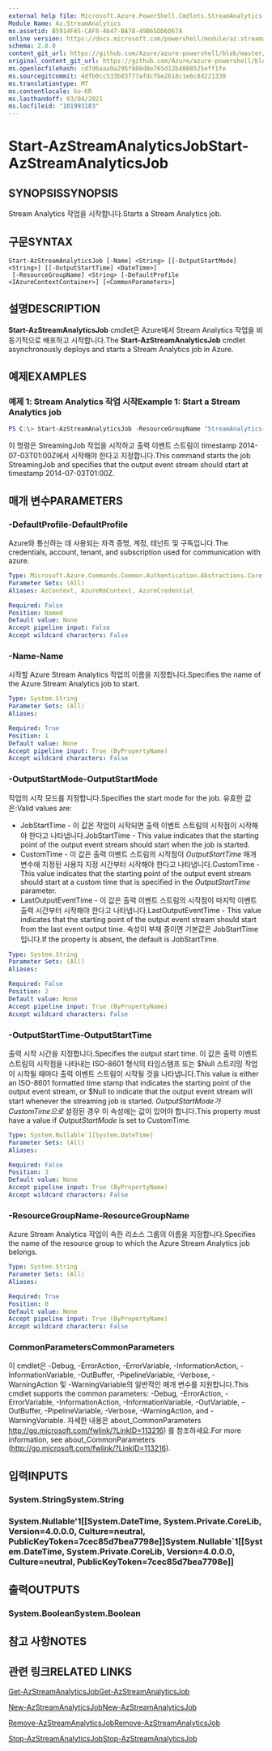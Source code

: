 ```yaml
---
external help file: Microsoft.Azure.PowerShell.Cmdlets.StreamAnalytics.dll-Help.xml
Module Name: Az.StreamAnalytics
ms.assetid: B5914F65-CAF8-4647-BA78-49B65DD6D67A
online version: https://docs.microsoft.com/powershell/module/az.streamanalytics/start-azstreamanalyticsjob
schema: 2.0.0
content_git_url: https://github.com/Azure/azure-powershell/blob/master/src/StreamAnalytics/StreamAnalytics/help/Start-AzStreamAnalyticsJob.md
original_content_git_url: https://github.com/Azure/azure-powershell/blob/master/src/StreamAnalytics/StreamAnalytics/help/Start-AzStreamAnalyticsJob.md
ms.openlocfilehash: cd7d6aaa9a295f888d8e765d12b4088525eff1fe
ms.sourcegitcommit: 4dfb0cc533b83f77afdcfbe2618c1e6c8d221330
ms.translationtype: MT
ms.contentlocale: ko-KR
ms.lasthandoff: 03/04/2021
ms.locfileid: "101993183"
---
```

# <span data-ttu-id="45970-101">Start-AzStreamAnalyticsJob</span><span class="sxs-lookup"><span data-stu-id="45970-101">Start-AzStreamAnalyticsJob</span></span>

## <span data-ttu-id="45970-102">SYNOPSIS</span><span class="sxs-lookup"><span data-stu-id="45970-102">SYNOPSIS</span></span>
<span data-ttu-id="45970-103">Stream Analytics 작업을 시작합니다.</span><span class="sxs-lookup"><span data-stu-id="45970-103">Starts a Stream Analytics job.</span></span>

## <span data-ttu-id="45970-104">구문</span><span class="sxs-lookup"><span data-stu-id="45970-104">SYNTAX</span></span>

```
Start-AzStreamAnalyticsJob [-Name] <String> [[-OutputStartMode] <String>] [[-OutputStartTime] <DateTime>]
 [-ResourceGroupName] <String> [-DefaultProfile <IAzureContextContainer>] [<CommonParameters>]
```

## <span data-ttu-id="45970-105">설명</span><span class="sxs-lookup"><span data-stu-id="45970-105">DESCRIPTION</span></span>
<span data-ttu-id="45970-106">**Start-AzStreamAnalyticsJob** cmdlet은 Azure에서 Stream Analytics 작업을 비동기적으로 배포하고 시작합니다.</span><span class="sxs-lookup"><span data-stu-id="45970-106">The **Start-AzStreamAnalyticsJob** cmdlet asynchronously deploys and starts a Stream Analytics job in Azure.</span></span>

## <span data-ttu-id="45970-107">예제</span><span class="sxs-lookup"><span data-stu-id="45970-107">EXAMPLES</span></span>

### <span data-ttu-id="45970-108">예제 1: Stream Analytics 작업 시작</span><span class="sxs-lookup"><span data-stu-id="45970-108">Example 1: Start a Stream Analytics job</span></span>
```powershell
PS C:\> Start-AzStreamAnalyticsJob -ResourceGroupName "StreamAnalytics-Default-West-US" -Name "StreamingJob" -OutputStartMode "CustomTime" -OutputStartTime "2014-07-03T01:00Z"
```

<span data-ttu-id="45970-109">이 명령은 StreamingJob 작업을 시작하고 출력 이벤트 스트림이 timestamp 2014-07-03T01:00Z에서 시작해야 한다고 지정합니다.</span><span class="sxs-lookup"><span data-stu-id="45970-109">This command starts the job StreamingJob and specifies that the output event stream should start at timestamp 2014-07-03T01:00Z.</span></span>

## <span data-ttu-id="45970-110">매개 변수</span><span class="sxs-lookup"><span data-stu-id="45970-110">PARAMETERS</span></span>

### <span data-ttu-id="45970-111">-DefaultProfile</span><span class="sxs-lookup"><span data-stu-id="45970-111">-DefaultProfile</span></span>
<span data-ttu-id="45970-112">Azure와 통신하는 데 사용되는 자격 증명, 계정, 테넌트 및 구독입니다.</span><span class="sxs-lookup"><span data-stu-id="45970-112">The credentials, account, tenant, and subscription used for communication with azure.</span></span>

```yaml
Type: Microsoft.Azure.Commands.Common.Authentication.Abstractions.Core.IAzureContextContainer
Parameter Sets: (All)
Aliases: AzContext, AzureRmContext, AzureCredential

Required: False
Position: Named
Default value: None
Accept pipeline input: False
Accept wildcard characters: False
```

### <span data-ttu-id="45970-113">-Name</span><span class="sxs-lookup"><span data-stu-id="45970-113">-Name</span></span>
<span data-ttu-id="45970-114">시작할 Azure Stream Analytics 작업의 이름을 지정합니다.</span><span class="sxs-lookup"><span data-stu-id="45970-114">Specifies the name of the Azure Stream Analytics job to start.</span></span>

```yaml
Type: System.String
Parameter Sets: (All)
Aliases:

Required: True
Position: 1
Default value: None
Accept pipeline input: True (ByPropertyName)
Accept wildcard characters: False
```

### <span data-ttu-id="45970-115">-OutputStartMode</span><span class="sxs-lookup"><span data-stu-id="45970-115">-OutputStartMode</span></span>
<span data-ttu-id="45970-116">작업의 시작 모드를 지정합니다.</span><span class="sxs-lookup"><span data-stu-id="45970-116">Specifies the start mode for the job.</span></span>
<span data-ttu-id="45970-117">유효한 값은:</span><span class="sxs-lookup"><span data-stu-id="45970-117">Valid values are:</span></span> 
- <span data-ttu-id="45970-118">JobStartTime - 이 값은 작업이 시작되면 출력 이벤트 스트림의 시작점이 시작해야 한다고 나타냅니다.</span><span class="sxs-lookup"><span data-stu-id="45970-118">JobStartTime - This value indicates that the starting point of the output event stream should start when the job is started.</span></span>
- <span data-ttu-id="45970-119">CustomTime - 이 값은 출력 이벤트 스트림의 시작점이 *OutputStartTime* 매개 변수에 지정된 사용자 지정 시간부터 시작해야 한다고 나타냅니다.</span><span class="sxs-lookup"><span data-stu-id="45970-119">CustomTime - This value indicates that the starting point of the output event stream should start at a custom time that is specified in the *OutputStartTime* parameter.</span></span> 
 - <span data-ttu-id="45970-120">LastOutputEventTime - 이 값은 출력 이벤트 스트림의 시작점이 마지막 이벤트 출력 시간부터 시작해야 한다고 나타냅니다.</span><span class="sxs-lookup"><span data-stu-id="45970-120">LastOutputEventTime - This value indicates that the starting point of the output event stream should start from the last event output time.</span></span>
<span data-ttu-id="45970-121">속성이 부재 중이면 기본값은 JobStartTime입니다.</span><span class="sxs-lookup"><span data-stu-id="45970-121">If the property is absent, the default is JobStartTime.</span></span>

```yaml
Type: System.String
Parameter Sets: (All)
Aliases:

Required: False
Position: 2
Default value: None
Accept pipeline input: True (ByPropertyName)
Accept wildcard characters: False
```

### <span data-ttu-id="45970-122">-OutputStartTime</span><span class="sxs-lookup"><span data-stu-id="45970-122">-OutputStartTime</span></span>
<span data-ttu-id="45970-123">출력 시작 시간을 지정합니다.</span><span class="sxs-lookup"><span data-stu-id="45970-123">Specifies the output start time.</span></span>
<span data-ttu-id="45970-124">이 값은 출력 이벤트 스트림의 시작점을 나타내는 ISO-8601 형식의 타임스탬프 또는 $Null 스트리밍 작업이 시작될 때마다 출력 이벤트 스트림이 시작될 것을 나타냅니다.</span><span class="sxs-lookup"><span data-stu-id="45970-124">This value is either an ISO-8601 formatted time stamp that indicates the starting point of the output event stream, or $Null to indicate that the output event stream will start whenever the streaming job is started.</span></span>
<span data-ttu-id="45970-125">*OutputStartMode가 CustomTime으로* 설정된 경우 이 속성에는 값이 있어야 합니다.</span><span class="sxs-lookup"><span data-stu-id="45970-125">This property must have a value if *OutputStartMode* is set to CustomTime.</span></span>

```yaml
Type: System.Nullable`1[System.DateTime]
Parameter Sets: (All)
Aliases:

Required: False
Position: 3
Default value: None
Accept pipeline input: True (ByPropertyName)
Accept wildcard characters: False
```

### <span data-ttu-id="45970-126">-ResourceGroupName</span><span class="sxs-lookup"><span data-stu-id="45970-126">-ResourceGroupName</span></span>
<span data-ttu-id="45970-127">Azure Stream Analytics 작업이 속한 리소스 그룹의 이름을 지정합니다.</span><span class="sxs-lookup"><span data-stu-id="45970-127">Specifies the name of the resource group to which the Azure Stream Analytics job belongs.</span></span>

```yaml
Type: System.String
Parameter Sets: (All)
Aliases:

Required: True
Position: 0
Default value: None
Accept pipeline input: True (ByPropertyName)
Accept wildcard characters: False
```

### <span data-ttu-id="45970-128">CommonParameters</span><span class="sxs-lookup"><span data-stu-id="45970-128">CommonParameters</span></span>
<span data-ttu-id="45970-129">이 cmdlet은 -Debug, -ErrorAction, -ErrorVariable, -InformationAction, -InformationVariable, -OutBuffer, -PipelineVariable, -Verbose, -WarningAction 및 -WarningVariable의 일반적인 매개 변수를 지원합니다.</span><span class="sxs-lookup"><span data-stu-id="45970-129">This cmdlet supports the common parameters: -Debug, -ErrorAction, -ErrorVariable, -InformationAction, -InformationVariable, -OutVariable, -OutBuffer, -PipelineVariable, -Verbose, -WarningAction, and -WarningVariable.</span></span> <span data-ttu-id="45970-130">자세한 내용은 about_CommonParameters http://go.microsoft.com/fwlink/?LinkID=113216) 를 참조하세요.</span><span class="sxs-lookup"><span data-stu-id="45970-130">For more information, see about_CommonParameters (http://go.microsoft.com/fwlink/?LinkID=113216).</span></span>

## <span data-ttu-id="45970-131">입력</span><span class="sxs-lookup"><span data-stu-id="45970-131">INPUTS</span></span>

### <span data-ttu-id="45970-132">System.String</span><span class="sxs-lookup"><span data-stu-id="45970-132">System.String</span></span>

### <span data-ttu-id="45970-133">System.Nullable'1[[System.DateTime, System.Private.CoreLib, Version=4.0.0.0, Culture=neutral, PublicKeyToken=7cec85d7bea7798e]]</span><span class="sxs-lookup"><span data-stu-id="45970-133">System.Nullable\`1[[System.DateTime, System.Private.CoreLib, Version=4.0.0.0, Culture=neutral, PublicKeyToken=7cec85d7bea7798e]]</span></span>

## <span data-ttu-id="45970-134">출력</span><span class="sxs-lookup"><span data-stu-id="45970-134">OUTPUTS</span></span>

### <span data-ttu-id="45970-135">System.Boolean</span><span class="sxs-lookup"><span data-stu-id="45970-135">System.Boolean</span></span>

## <span data-ttu-id="45970-136">참고 사항</span><span class="sxs-lookup"><span data-stu-id="45970-136">NOTES</span></span>

## <span data-ttu-id="45970-137">관련 링크</span><span class="sxs-lookup"><span data-stu-id="45970-137">RELATED LINKS</span></span>

[<span data-ttu-id="45970-138">Get-AzStreamAnalyticsJob</span><span class="sxs-lookup"><span data-stu-id="45970-138">Get-AzStreamAnalyticsJob</span></span>](./Get-AzStreamAnalyticsJob.md)

[<span data-ttu-id="45970-139">New-AzStreamAnalyticsJob</span><span class="sxs-lookup"><span data-stu-id="45970-139">New-AzStreamAnalyticsJob</span></span>](./New-AzStreamAnalyticsJob.md)

[<span data-ttu-id="45970-140">Remove-AzStreamAnalyticsJob</span><span class="sxs-lookup"><span data-stu-id="45970-140">Remove-AzStreamAnalyticsJob</span></span>](./Remove-AzStreamAnalyticsJob.md)

[<span data-ttu-id="45970-141">Stop-AzStreamAnalyticsJob</span><span class="sxs-lookup"><span data-stu-id="45970-141">Stop-AzStreamAnalyticsJob</span></span>](./Stop-AzStreamAnalyticsJob.md)


